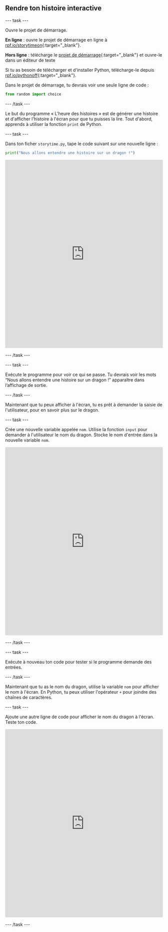 ## Rendre ton histoire interactive

--- task ---

Ouvre le projet de démarrage.

**En ligne** : ouvre le projet de démarrage en ligne à [rpf.io/storytimeon](https://rpf.io/storytimeon){:target="_blank"}.

**Hors ligne** : télécharge le [projet de démarrage](https://rpf.io/p/fr-FR/storytime-go){:target="_blank"} et ouvre-le dans un éditeur de texte

Si tu as besoin de télécharger et d'installer Python, télécharge-le depuis [rpf.io/pythonoff](https://rpf.io/pythonoff){:target="_blank"}.

Dans le projet de démarrage, tu devrais voir une seule ligne de code :

```python
from random import choice
```

--- /task ---

Le but du programme « L'heure des histoires » est de générer une histoire et d'afficher l'histoire à l'écran pour que tu puisses la lire. Tout d'abord, apprends à utiliser la fonction `print` de Python.

--- task ---

Dans ton ficher `storytime.py`, tape le code suivant sur une nouvelle ligne :

```python
print("Nous allons entendre une histoire sur un dragon !")
``` 

<iframe src="https://trinket.io/embed/python/19ce3f5d77" width="100%" height="600" frameborder="0" marginwidth="0" marginheight="0" allowfullscreen mark="crwd-mark"></iframe> 

--- /task ---

--- task ---

Exécute le programme pour voir ce qui se passe. Tu devrais voir les mots “Nous allons entendre une histoire sur un dragon !” apparaître dans l’affichage de sortie.

--- /task ---

Maintenant que tu peux afficher à l'écran, tu es prêt à demander la saisie de l'utilisateur, pour en savoir plus sur le dragon.

--- task ---

Crée une nouvelle variable appelée `nom`. Utilise la fonction `input` pour demander à l'utilisateur le nom du dragon. Stocke le nom d'entrée dans la nouvelle variable `nom`. 
<iframe src="https://trinket.io/embed/python/548e108641" width="100%" height="600" frameborder="0" marginwidth="0" marginheight="0" allowfullscreen mark="crwd-mark"></iframe> 

--- /task ---

--- task ---

Exécute à nouveau ton code pour tester si le programme demande des entrées.

--- /task ---

Maintenant que tu as le nom du dragon, utilise la variable `nom` pour afficher le nom à l'écran. En Python, tu peux utiliser l'opérateur `+` pour joindre des chaînes de caractères.

--- task ---

Ajoute une autre ligne de code pour afficher le nom du dragon à l'écran. Teste ton code. 
<iframe src="https://trinket.io/embed/python/2e47bc2401" width="100%" height="600" frameborder="0" marginwidth="0" marginheight="0" allowfullscreen mark="crwd-mark"></iframe> 

--- /task ---
